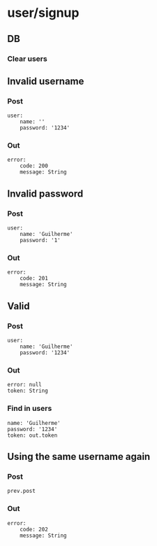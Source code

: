 # user/signup

## DB
### Clear users

## Invalid username
### Post
	user:
		name: ''
		password: '1234'
### Out
	error:
		code: 200
		message: String

## Invalid password
### Post
	user:
		name: 'Guilherme'
		password: '1'
### Out
	error:
		code: 201
		message: String

## Valid
### Post
	user:
		name: 'Guilherme'
		password: '1234'
### Out
	error: null
	token: String
### Find in users
	name: 'Guilherme'
	password: '1234'
	token: out.token

## Using the same username again
### Post
	prev.post
### Out
	error:
		code: 202
		message: String